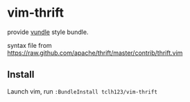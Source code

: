 # vim-thrift

provide [vundle](https://github.com/gmarik/vundle) style bundle.

syntax file from https://raw.github.com/apache/thrift/master/contrib/thrift.vim

## Install

Launch vim, run `:BundleInstall tclh123/vim-thrift`
